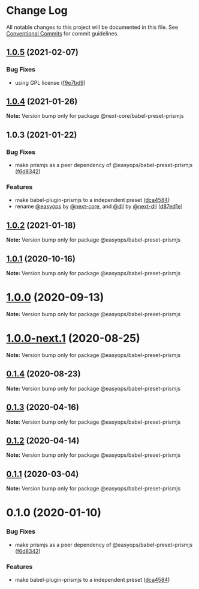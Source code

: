 # Change Log

All notable changes to this project will be documented in this file.
See [Conventional Commits](https://conventionalcommits.org) for commit guidelines.

## [1.0.5](https://github.com/easyops-cn/next-core/compare/@next-core/babel-preset-prismjs@1.0.4...@next-core/babel-preset-prismjs@1.0.5) (2021-02-07)

### Bug Fixes

- using GPL license ([f9e7bd9](https://github.com/easyops-cn/next-core/commit/f9e7bd9))

## [1.0.4](https://github.com/easyops-cn/next-core/compare/@next-core/babel-preset-prismjs@1.0.3...@next-core/babel-preset-prismjs@1.0.4) (2021-01-26)

**Note:** Version bump only for package @next-core/babel-preset-prismjs

## 1.0.3 (2021-01-22)

### Bug Fixes

- make prismjs as a peer dependency of @easyops/babel-preset-prismjs ([f6d8342](https://github.com/easyops-cn/next-core/commit/f6d8342))

### Features

- make babel-plugin-prismjs to a independent preset ([dca4584](https://github.com/easyops-cn/next-core/commit/dca4584))
- rename [@easyops](https://github.com/easyops) by [@next-core](https://github.com/next-core), and [@dll](https://github.com/dll) by [@next-dll](https://github.com/next-dll) ([d87ed1e](https://github.com/easyops-cn/next-core/commit/d87ed1e))

## [1.0.2](https://git.easyops.local/anyclouds/next-core/compare/@easyops/babel-preset-prismjs@1.0.1...@easyops/babel-preset-prismjs@1.0.2) (2021-01-18)

**Note:** Version bump only for package @easyops/babel-preset-prismjs

## [1.0.1](https://git.easyops.local/anyclouds/next-core/compare/@easyops/babel-preset-prismjs@1.0.0...@easyops/babel-preset-prismjs@1.0.1) (2020-10-16)

**Note:** Version bump only for package @easyops/babel-preset-prismjs

# [1.0.0](https://git.easyops.local/anyclouds/next-core/compare/@easyops/babel-preset-prismjs@1.0.0-next.1...@easyops/babel-preset-prismjs@1.0.0) (2020-09-13)

**Note:** Version bump only for package @easyops/babel-preset-prismjs

# [1.0.0-next.1](https://git.easyops.local/anyclouds/next-core/compare/@easyops/babel-preset-prismjs@0.1.4...@easyops/babel-preset-prismjs@1.0.0-next.1) (2020-08-25)

**Note:** Version bump only for package @easyops/babel-preset-prismjs

## [0.1.4](https://git.easyops.local/anyclouds/next-core/compare/@easyops/babel-preset-prismjs@0.1.3...@easyops/babel-preset-prismjs@0.1.4) (2020-08-23)

**Note:** Version bump only for package @easyops/babel-preset-prismjs

## [0.1.3](https://git.easyops.local/anyclouds/next-core/compare/@easyops/babel-preset-prismjs@0.1.2...@easyops/babel-preset-prismjs@0.1.3) (2020-04-16)

**Note:** Version bump only for package @easyops/babel-preset-prismjs

## [0.1.2](https://git.easyops.local/anyclouds/next-core/compare/@easyops/babel-preset-prismjs@0.1.1...@easyops/babel-preset-prismjs@0.1.2) (2020-04-14)

**Note:** Version bump only for package @easyops/babel-preset-prismjs

## [0.1.1](https://git.easyops.local/anyclouds/next-core/compare/@easyops/babel-preset-prismjs@0.1.0...@easyops/babel-preset-prismjs@0.1.1) (2020-03-04)

**Note:** Version bump only for package @easyops/babel-preset-prismjs

# 0.1.0 (2020-01-10)

### Bug Fixes

- make prismjs as a peer dependency of @easyops/babel-preset-prismjs ([f6d8342](https://git.easyops.local/anyclouds/next-core/commits/f6d8342))

### Features

- make babel-plugin-prismjs to a independent preset ([dca4584](https://git.easyops.local/anyclouds/next-core/commits/dca4584))
